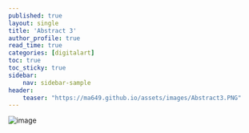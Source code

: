 ```yaml
---
published: true
layout: single
title: 'Abstract 3'
author_profile: true
read_time: true
categories: [digitalart]
toc: true
toc_sticky: true
sidebar:
    nav: sidebar-sample
header:
    teaser: "https://ma649.github.io/assets/images/Abstract3.PNG"
---
```


![image](https://ma649.github.io/assets/images/Abstract3.PNG)

